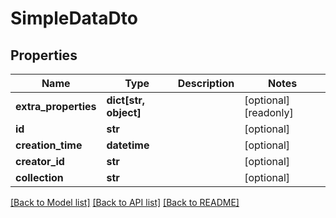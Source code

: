 # SimpleDataDto


## Properties
Name | Type | Description | Notes
------------ | ------------- | ------------- | -------------
**extra_properties** | **dict[str, object]** |  | [optional] [readonly] 
**id** | **str** |  | [optional] 
**creation_time** | **datetime** |  | [optional] 
**creator_id** | **str** |  | [optional] 
**collection** | **str** |  | [optional] 

[[Back to Model list]](../README.md#documentation-for-models) [[Back to API list]](../README.md#documentation-for-api-endpoints) [[Back to README]](../README.md)


